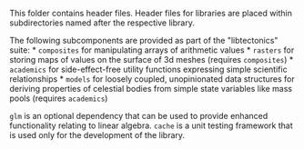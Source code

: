 This folder contains header files. Header files for libraries are placed within subdirectories named after the respective library. 

The following subcomponents are provided as part of the "libtectonics" suite:
	* `composites` for manipulating arrays of arithmetic values
	* `rasters` for storing maps of values on the surface of 3d meshes (requires `composites`)
	* `academics` for side-effect-free utility functions expressing simple scientific relationships
	* `models` for loosely coupled, unopinionated data structures for deriving properties of celestial bodies from simple state variables like mass pools (requires `academics`)

`glm` is an optional dependency that can be used to provide enhanced functionality relating to linear algebra.
`cache` is a unit testing framework that is used only for the development of the library.
